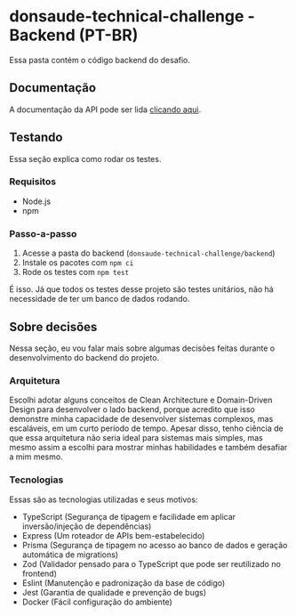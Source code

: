 # donsaude-technical-challenge - Backend (PT-BR)

Essa pasta contém o código backend do desafio.

## Documentação
A documentação da API pode ser lida [clicando aqui](./DOCS_pt-br.md).

## Testando
Essa seção explica como rodar os testes.

### Requisitos
- Node.js
- npm

### Passo-a-passo
1. Acesse a pasta do backend (`donsaude-technical-challenge/backend`)
2. Instale os pacotes com `npm ci`
3. Rode os testes com `npm test`

É isso. Já que todos os testes desse projeto são testes unitários, não há necessidade de ter um banco de dados rodando.

## Sobre decisões
Nessa seção, eu vou falar mais sobre algumas decisões feitas durante o desenvolvimento do backend do projeto.

### Arquitetura
Escolhi adotar alguns conceitos de Clean Architecture e Domain-Driven Design para desenvolver o lado backend, porque acredito que isso demonstre minha capacidade de desenvolver sistemas complexos, mas escaláveis, em um curto período de tempo. Apesar disso, tenho ciência de que essa arquitetura não seria ideal para sistemas mais simples, mas mesmo assim a escolhi para mostrar minhas habilidades e também desafiar a mim mesmo.

### Tecnologias
Essas são as tecnologias utilizadas e seus motivos:

- TypeScript (Segurança de tipagem e facilidade em aplicar inversão/injeção de dependências)
- Express (Um roteador de APIs bem-estabelecido)
- Prisma (Segurança de tipagem no acesso ao banco de dados e geração automática de migrations)
- Zod (Validador pensado para o TypeScript que pode ser reutilizado no frontend)
- Eslint (Manutenção e padronização da base de código)
- Jest (Garantia de qualidade e prevenção de bugs)
- Docker (Fácil configuração do ambiente)
